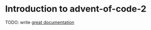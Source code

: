 # Introduction to advent-of-code-2

TODO: write [great documentation](http://jacobian.org/writing/what-to-write/)
